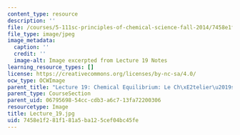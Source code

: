 ```yaml
---
content_type: resource
description: ''
file: /courses/5-111sc-principles-of-chemical-science-fall-2014/7458e1f281f181a5ba125cef04bc45fe_Lecture_19.jpg
file_type: image/jpeg
image_metadata:
  caption: ''
  credit: ''
  image-alt: Image excerpted from Lecture 19 Notes
learning_resource_types: []
license: https://creativecommons.org/licenses/by-nc-sa/4.0/
ocw_type: OCWImage
parent_title: "Lecture 19: Chemical Equilibrium: Le Ch\xE2telier\u2019s Principle"
parent_type: CourseSection
parent_uid: 06795698-54cc-cdb3-a6c7-13fa72200306
resourcetype: Image
title: Lecture_19.jpg
uid: 7458e1f2-81f1-81a5-ba12-5cef04bc45fe
---
```

